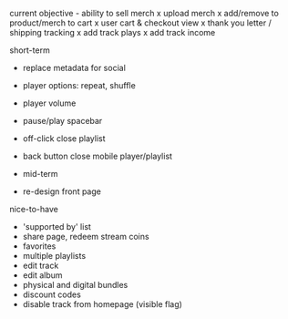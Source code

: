 
current objective - ability to sell merch
x upload merch
x add/remove to product/merch to cart
x user cart & checkout view
x thank you letter / shipping tracking
x add track plays
x add track income

short-term
- replace metadata for social 
- player options: repeat, shuffle
- player volume
- pause/play spacebar
- off-click close playlist
- back button close mobile player/playlist

- mid-term
- re-design front page

nice-to-have
- 'supported by' list
- share page, redeem stream coins
- favorites
- multiple playlists
- edit track
- edit album
- physical and digital bundles
- discount codes
- disable track from homepage (visible flag)